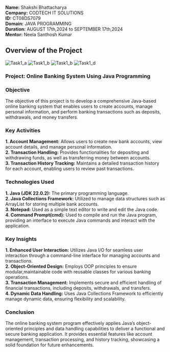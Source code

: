 **Name:** Shakshi Bhattacharya\
**Company:** CODTECH IT SOLUTIONS\
**ID:** CT08DS7079\
**Domain:** JAVA PROGRAMMING\
**Duration:** AUGUST 17th,2024 to SEPTEMBER 17th,2024\
**Mentor:** Neela Santhosh Kumar

## Overview of the Project
![Task1_a](https://github.com/user-attachments/assets/482afab3-7d77-4613-9f4d-b42a7975280e) 
![Task1_b](https://github.com/user-attachments/assets/e295b2e8-e249-42c7-98e8-0106ebef38a7)
![Task1_b](https://github.com/user-attachments/assets/06ff70af-e427-4ef6-a091-06c0f13d4932)
![Task1_d](https://github.com/user-attachments/assets/b4dac0df-e956-4d06-9a57-10016c17fe09)

### Project: Online Banking System Using Java Programming

### Objective
The objective of this project is to develop a comprehensive Java-based online banking system that enables users to create accounts, manage personal information, and perform banking transactions such as deposits, withdrawals, and money transfers.

### Key Activities
**1. Account Management:** Allows users to create new bank accounts, view account details, and manage personal information.\
**2. Transaction Handling:** Provides functionalities for depositing and withdrawing funds, as well as transferring money between accounts.\
**3. Transaction History Tracking:** Maintains a detailed transaction history for each account, enabling users to review past transactions.

### Technologies Used
**1. Java (JDK 22.0.2):** The primary programming language.\
**2. Java Collections Framework:** Utilized to manage data structures such as ArrayList for storing multiple bank accounts.\
**3. Notepad:** Used as a simple text editor to write and edit the Java code.\
**4. Command Prompt(cmd):** Used to compile and run the Java program, providing an interface to execute Java commands and interact with the application.

### Key Insights
**1. Enhanced User Interaction:** Utilizes Java I/O for seamless user interaction through a command-line interface for managing accounts and transactions.\
**2. Object-Oriented Design:** Employs OOP principles to ensure modular,maintainable code with reusable classes for various banking operations.\
**3. Transaction Management:** Implements secure and efficient handling of financial transactions, including deposits, withdrawals, and transfers.\
**4. Dynamic Data Handling:** Uses Java Collections Framework to efficiently manage dynamic data, ensuring flexibility and scalability.

### Conclusion
The online banking system program effectively applies Java’s object-oriented principles and data handling capabilities to deliver a functional and secure banking application. It provides essential features like account management, transaction processing, and history tracking, showcasing a solid foundation for future enhancements.
